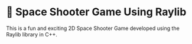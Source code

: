 # 🚀 Space Shooter Game Using Raylib
This is a fun and exciting 2D Space Shooter Game developed using the Raylib library in C++.
